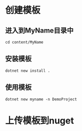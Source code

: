 # 创建模板
## 进入到MyName目录中
```
cd content/MyName
```

## 安装模板
```
dotnet new install .
```

## 使用模板
```
dotnet new myname -n DemoProject
```

# 上传模板到nuget
